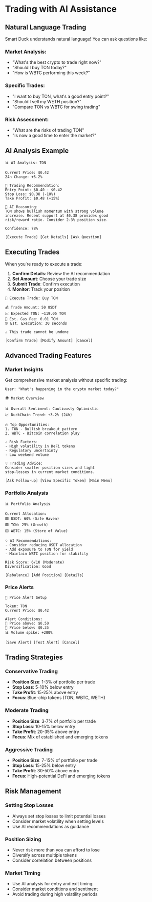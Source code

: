# Trading with AI Assistance

## Natural Language Trading

Smart Duck understands natural language! You can ask questions like:

### Market Analysis:
- "What's the best crypto to trade right now?"
- "Should I buy TON today?"
- "How is WBTC performing this week?"

### Specific Trades:
- "I want to buy TON, what's a good entry point?"
- "Should I sell my WETH position?"
- "Compare TON vs WBTC for swing trading"

### Risk Assessment:
- "What are the risks of trading TON"
- "Is now a good time to enter the market?"

## AI Analysis Example

```
📊 AI Analysis: TON

Current Price: $0.42
24h Change: +5.2%

🎯 Trading Recommendation:
Entry Point: $0.40 - $0.42
Stop Loss: $0.38 (-10%)
Take Profit: $0.48 (+15%)

💭 AI Reasoning:
TON shows bullish momentum with strong volume 
increase. Recent support at $0.38 provides good 
risk/reward ratio. Consider 2-3% position size.

Confidence: 78%

[Execute Trade] [Get Details] [Ask Question]
```

## Executing Trades

When you're ready to execute a trade:

1. **Confirm Details**: Review the AI recommendation
2. **Set Amount**: Choose your trade size
3. **Submit Trade**: Confirm execution
4. **Monitor**: Track your position

```
🔄 Execute Trade: Buy TON

💰 Trade Amount: 50 USDT
📈 Expected TON: ~119.05 TON
💸 Est. Gas Fee: 0.01 TON
⏰ Est. Execution: 30 seconds

⚠️ This trade cannot be undone

[Confirm Trade] [Modify Amount] [Cancel]
```

## Advanced Trading Features

### Market Insights

Get comprehensive market analysis without specific trading:

```
User: "What's happening in the crypto market today?"

🌍 Market Overview

📊 Overall Sentiment: Cautiously Optimistic
📈 DuckChain Trend: +3.2% (24h)

🔥 Top Opportunities:
1. TON - Bullish breakout pattern
2. WBTC - Bitcoin correlation play

⚠️ Risk Factors:
- High volatility in DeFi tokens
- Regulatory uncertainty
- Low weekend volume

💡 Trading Advice:
Consider smaller position sizes and tight 
stop-losses in current market conditions.

[Ask Follow-up] [View Specific Token] [Main Menu]
```

### Portfolio Analysis

```
📊 Portfolio Analysis

Current Allocation:
🟦 USDT: 60% (Safe Haven)
🟩 TON: 25% (Growth)
🟨 WBTC: 15% (Store of Value)

💡 AI Recommendations:
- Consider reducing USDT allocation
- Add exposure to TON for yield
- Maintain WBTC position for stability

Risk Score: 6/10 (Moderate)
Diversification: Good

[Rebalance] [Add Position] [Details]
```

### Price Alerts

```
🔔 Price Alert Setup

Token: TON
Current Price: $0.42

Alert Conditions:
🔺 Price above: $0.50
🔻 Price below: $0.35
📊 Volume spike: +200%

[Save Alert] [Test Alert] [Cancel]
```

## Trading Strategies

### Conservative Trading
- **Position Size**: 1-3% of portfolio per trade
- **Stop Loss**: 5-10% below entry
- **Take Profit**: 15-25% above entry
- **Focus**: Blue-chip tokens (TON, WBTC, WETH)

### Moderate Trading
- **Position Size**: 3-7% of portfolio per trade
- **Stop Loss**: 10-15% below entry
- **Take Profit**: 20-35% above entry
- **Focus**: Mix of established and emerging tokens

### Aggressive Trading
- **Position Size**: 7-15% of portfolio per trade
- **Stop Loss**: 15-25% below entry
- **Take Profit**: 30-50% above entry
- **Focus**: High-potential DeFi and emerging tokens

## Risk Management

### Setting Stop Losses
- Always set stop losses to limit potential losses
- Consider market volatility when setting levels
- Use AI recommendations as guidance

### Position Sizing
- Never risk more than you can afford to lose
- Diversify across multiple tokens
- Consider correlation between positions

### Market Timing
- Use AI analysis for entry and exit timing
- Consider market conditions and sentiment
- Avoid trading during high volatility periods
